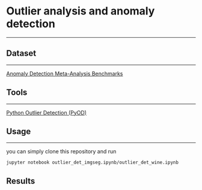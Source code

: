 # Outlier analysis and anomaly detection
---

## Dataset  
---
[Anomaly Detection Meta-Analysis Benchmarks](https://ir.library.oregonstate.edu/concern/datasets/47429f155?locale=en)


## Tools
---
[Python Outlier Detection (PyOD)](https://github.com/yzhao062/pyod)

## Usage
---
you can simply clone this repository and run
```
jupyter notebook outlier_det_imgseg.ipynb/outlier_det_wine.ipynb
```

## Results


